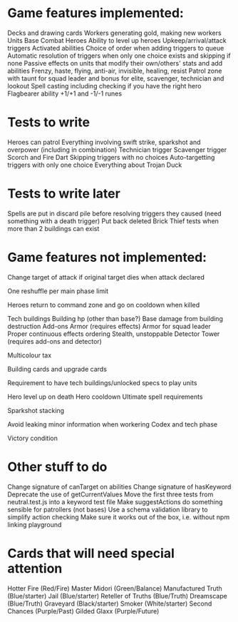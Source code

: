 # Game features implemented:

Decks and drawing cards
Workers generating gold, making new workers
Units
Base
Combat
Heroes
Ability to level up heroes
Upkeep/arrival/attack triggers
Activated abilities
Choice of order when adding triggers to queue
Automatic resolution of triggers when only one choice exists and skipping if none
Passive effects on units that modify their own/others' stats and add abilities
Frenzy, haste, flying, anti-air, invisible, healing, resist
Patrol zone with taunt for squad leader and bonus for elite, scavenger, technician and lookout
Spell casting including checking if you have the right hero
Flagbearer ability
+1/+1 and -1/-1 runes

# Tests to write

Heroes can patrol
Everything involving swift strike, sparkshot and overpower (including in combination)
Technician trigger
Scavenger trigger
Scorch and Fire Dart
Skipping triggers with no choices
Auto-targetting triggers with only one choice
Everything about Trojan Duck

# Tests to write later

Spells are put in discard pile before resolving triggers they caused (need something with a death trigger)
Put back deleted Brick Thief tests when more than 2 buildings can exist

# Game features not implemented:

Change target of attack if original target dies when attack declared

One reshuffle per main phase limit

Heroes return to command zone and go on cooldown when killed

Tech buildings
Building hp (other than base?)
Base damage from building destruction
Add-ons
Armor (requires effects)
Armor for squad leader
Proper continuous effects ordering
Stealth, unstoppable
Detector
Tower (requires add-ons and detector)

Multicolour tax

Building cards and upgrade cards

Requirement to have tech buildings/unlocked specs to play units

Hero level up on death
Hero cooldown
Ultimate spell requirements

Sparkshot stacking

Avoid leaking minor information when workering
Codex and tech phase

Victory condition

# Other stuff to do

Change signature of canTarget on abilities
Change signature of hasKeyword
Deprecate the use of getCurrentValues
Move the first three tests from neutral.test.js into a keyword test file
Make suggestActions do something sensible for patrollers (not bases)
Use a schema validation library to simplify action checking
Make sure it works out of the box, i.e. without npm linking playground

# Cards that will need special attention

Hotter Fire (Red/Fire)
Master Midori (Green/Balance)
Manufactured Truth (Blue/starter)
Jail (Blue/starter)
Reteller of Truths (Blue/Truth)
Dreamscape (Blue/Truth)
Graveyard (Black/starter)
Smoker (White/starter)
Second Chances (Purple/Past)
Gilded Glaxx (Purple/Future)
